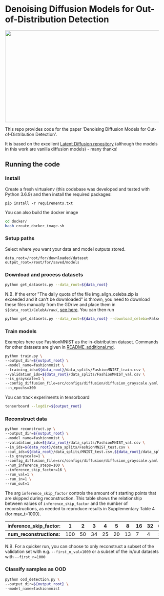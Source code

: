 #  Denoising Diffusion Models for Out-of-Distribution Detection

<p align="center">
  <img width="800" height="300" src="https://user-images.githubusercontent.com/7947315/202760559-5f053775-122b-47ba-a729-dc1d3485c660.svg">
</p>

This repo provides code for the paper 'Denoising Diffusion Models for Out-of-Distribution Detection'.

It is based on the excellent [Latent Diffusion repository](https://github.com/CompVis/latent-diffusion) 
(although the models in this work are vanilla diffusion models) - many thanks!
## Running the code

### Install
Create a fresh virtualenv (this codebase was developed and tested with Python 3.6.9) and then install the required packages:

```pip install -r requirements.txt```

You can also build the docker image
```bash
cd docker/
bash create_docker_image.sh
```

### Setup paths
Select where you want your data and model outputs stored.
```
data_root=/root/for/downloaded/dataset
output_root=/root/for/saved/models
```

### Download and process datasets
```bash
python get_datasets.py --data_root=${data_root}
```
N.B. If the error "The daily quota of the file img_align_celeba.zip is exceeded and it can't be downloaded" is thrown,
you need to download these files manually from the GDrive and place them in `${data_root}/CelebA/raw/`, 
[see here](https://github.com/pytorch/vision/issues/1920#issuecomment-852237902). You can then run

```bash
python get_datasets.py --data_root=${data_root} --download_celeba=False
```
### Train models
Examples here use FashionMNIST as the in-distribution dataset. Commands for other datasets are given 
in [README_additional.md](README_additional.md).

```bash
python train.py \
--output_dir=${output_root} \
--model_name=fashionmnist \
--training_ids=${data_root}/data_splits/FashionMNIST_train.csv \
--validation_ids=${data_root}/data_splits/FashionMNIST_val.csv \
--is_grayscale=1 \
--config_diffusion_file=src/configs/diffusion/diffusion_grayscale.yaml \
--n_epochs=300
```
You can track experiments in tensorboard
```bash
tensorboard --logdir=${output_root}
```

### Reconstruct data

```bash
python reconstruct.py \
--output_dir=${output_root} \
--model_name=fashionmnist \
--validation_ids=${data_root}/data_splits/FashionMNIST_val.csv \
--in_ids=${data_root}/data_splits/FashionMNIST_test.csv \
--out_ids=${data_root}/data_splits/MNIST_test.csv,${data_root}/data_splits/MNIST_vflip_test.csv,${data_root}/data_splits/MNIST_hflip_test.csv \
--is_grayscale=1 \
--config_diffusion_file=src/configs/diffusion/diffusion_grayscale.yaml \
--num_inference_steps=100 \
--inference_skip_factor=16 \
--run_val=1 \
--run_in=1 \
--run_out=1
```
The arg `inference_skip_factor` controls the amount of t starting points that are skipped during reconstruction. 
This table shows the relationship between values of `inference_skip_factor` and the number of reconstructions, as needed
to reproduce results in Supplementary Table 4 (for max_t=1000).

| **inference_skip_factor:** | 1   | 2   | 3   | 4   | 5   | 8   | 16  | 32  | 64  |
|------------------------|-----|-----|-----|-----|-----|-----|-----|-----|-----|
| **num_reconstructions:**   | 100 | 50  | 34  | 25  | 20  | 13  | 7   | 4   | 2   |

N.B. For a quicker run, you can choose to only reconstruct a subset of the validation set with e.g. `--first_n_val=1000` 
or a subset of the in/out datasets with `--first_n=1000`


### Classify samples as OOD
```bash
python ood_detection.py \
--output_dir=${output_root} \
--model_name=fashionmnist
```


# 
